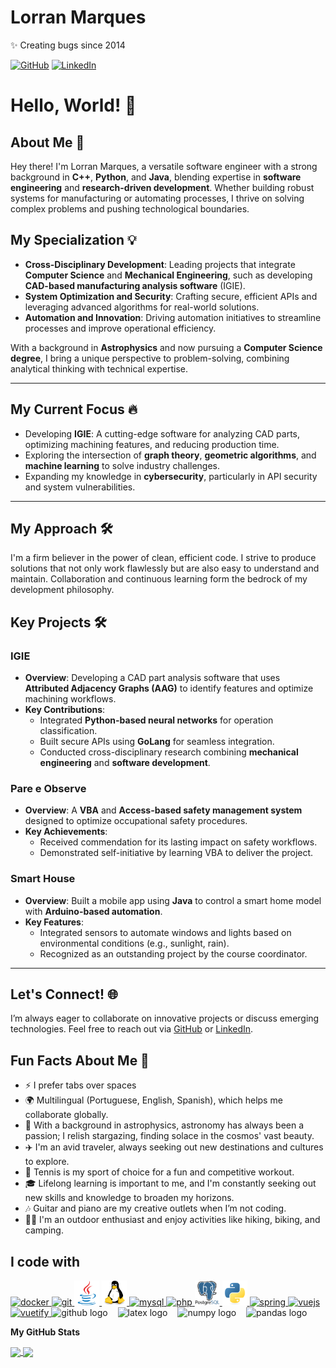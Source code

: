 # Lorran Marques
✨ Creating bugs since 2014

[![GitHub](https://img.shields.io/badge/github-%2324292e.svg?&style=for-the-badge&logo=github&logoColor=white)](https://github.com/lgmarques9963)
[![LinkedIn](https://img.shields.io/badge/linkedin-%231E77B5.svg?&style=for-the-badge&logo=linkedin&logoColor=white)](https://linkedin.com/in/lgmarques)

# Hello, World! 👋

## About Me 🚀

Hey there! I'm Lorran Marques, a versatile software engineer with a strong background in **C++**, **Python**, and **Java**, blending expertise in **software engineering** and **research-driven development**. Whether building robust systems for manufacturing or automating processes, I thrive on solving complex problems and pushing technological boundaries.

## My Specialization 💡

- **Cross-Disciplinary Development**: Leading projects that integrate **Computer Science** and **Mechanical Engineering**, such as developing **CAD-based manufacturing analysis software** (IGIE).  
- **System Optimization and Security**: Crafting secure, efficient APIs and leveraging advanced algorithms for real-world solutions.  
- **Automation and Innovation**: Driving automation initiatives to streamline processes and improve operational efficiency.

With a background in **Astrophysics** and now pursuing a **Computer Science degree**, I bring a unique perspective to problem-solving, combining analytical thinking with technical expertise.

---

## **My Current Focus 🔥**
- Developing **IGIE**: A cutting-edge software for analyzing CAD parts, optimizing machining features, and reducing production time.
- Exploring the intersection of **graph theory**, **geometric algorithms**, and **machine learning** to solve industry challenges.
- Expanding my knowledge in **cybersecurity**, particularly in API security and system vulnerabilities.

---
## My Approach 🛠️

I'm a firm believer in the power of clean, efficient code. I strive to produce solutions that not only work flawlessly but are also easy to understand and maintain. Collaboration and continuous learning form the bedrock of my development philosophy.

## **Key Projects 🛠️**

### **IGIE**  
- **Overview**: Developing a CAD part analysis software that uses **Attributed Adjacency Graphs (AAG)** to identify features and optimize machining workflows.  
- **Key Contributions**:
  - Integrated **Python-based neural networks** for operation classification.
  - Built secure APIs using **GoLang** for seamless integration.
  - Conducted cross-disciplinary research combining **mechanical engineering** and **software development**.

### **Pare e Observe**  
- **Overview**: A **VBA** and **Access-based safety management system** designed to optimize occupational safety procedures. 
- **Key Achievements**:
  - Received commendation for its lasting impact on safety workflows.
  - Demonstrated self-initiative by learning VBA to deliver the project.

### **Smart House**  
- **Overview**: Built a mobile app using **Java** to control a smart home model with **Arduino-based automation**.  
- **Key Features**:
  - Integrated sensors to automate windows and lights based on environmental conditions (e.g., sunlight, rain).
  - Recognized as an outstanding project by the course coordinator.

---

## Let's Connect! 🌐

I’m always eager to collaborate on innovative projects or discuss emerging technologies. Feel free to reach out via [GitHub](https://github.com/lgmarques9963) or [LinkedIn](https://linkedin.com/in/lgmarques).

## Fun Facts About Me 🎉

- ⚡ I prefer tabs over spaces
- 🌍 Multilingual (Portuguese, English, Spanish), which helps me collaborate globally.  
- 🌌 With a background in astrophysics, astronomy has always been a passion; I relish stargazing, finding solace in the cosmos' vast beauty.
- ✈️ I'm an avid traveler, always seeking out new destinations and cultures to explore.
- 🎾 Tennis is my sport of choice for a fun and competitive workout.
- 🎓 Lifelong learning is important to me, and I'm constantly seeking out new skills and knowledge to broaden my horizons.
- 🎶 Guitar and piano are my creative outlets when I’m not coding.
- 🚴‍♂️ I'm an outdoor enthusiast and enjoy activities like hiking, biking, and camping.

<h2 align="left">I code with</h2>
<p align="left"><a href="https://www.docker.com/" target="_blank" rel="noreferrer"> <img src="https://cdn.simpleicons.org/docker/2496ED" alt="docker" width="40" height="40"/> </a> <a href="https://git-scm.com/" target="_blank" rel="noreferrer"> <img src="https://www.vectorlogo.zone/logos/git-scm/git-scm-icon.svg" alt="git" width="40" height="40"/> </a> <a href="https://www.java.com" target="_blank" rel="noreferrer"> <img src="https://raw.githubusercontent.com/devicons/devicon/master/icons/java/java-original.svg" alt="java" width="40" height="40"/> </a> <a href="https://www.linux.org/" target="_blank" rel="noreferrer"> <img src="https://raw.githubusercontent.com/devicons/devicon/master/icons/linux/linux-original.svg" alt="linux" width="40" height="40"/> </a> <a href="https://www.mysql.com/" target="_blank" rel="noreferrer"> <img src="https://cdn.simpleicons.org/mysql/4479A1" alt="mysql" width="40" height="40"/> </a> <a href="https://www.php.net" target="_blank" rel="noreferrer"> <img src="https://cdn.simpleicons.org/php/777BB4" alt="php" width="40" height="40"/> </a> <a href="https://www.postgresql.org" target="_blank" rel="noreferrer"> <img src="https://raw.githubusercontent.com/devicons/devicon/master/icons/postgresql/postgresql-original-wordmark.svg" alt="postgresql" width="40" height="40"/> </a> <a href="https://www.python.org" target="_blank" rel="noreferrer"> <img src="https://raw.githubusercontent.com/devicons/devicon/master/icons/python/python-original.svg" alt="python" width="40" height="40"/> </a> <a href="https://spring.io/" target="_blank" rel="noreferrer"> <img src="https://www.vectorlogo.zone/logos/springio/springio-icon.svg" alt="spring" width="40" height="40"/> </a> <a href="https://vuejs.org/" target="_blank" rel="noreferrer"> <img src="https://cdn.jsdelivr.net/gh/devicons/devicon/icons/vuejs/vuejs-original.svg" alt="vuejs" width="40" height="40"/> </a> <a href="https://vuetifyjs.com/en/" target="_blank" rel="noreferrer"> <img src="https://cdn.jsdelivr.net/gh/devicons/devicon/icons/vuetify/vuetify-original.svg" alt="vuetify" width="40" height="40"/> </a> <img src="https://skillicons.dev/icons?i=github" height="40" alt="github logo"  />
  <img width="12" /><img src="https://skillicons.dev/icons?i=latex" height="40" alt="latex logo"  />
  <img width="12" /><img src="https://cdn.jsdelivr.net/gh/devicons/devicon/icons/numpy/numpy-original.svg" height="40" alt="numpy logo"  />
  <img width="12" /><img src="https://cdn.jsdelivr.net/gh/devicons/devicon/icons/pandas/pandas-original.svg" height="40" alt="pandas logo"  />

<b>My GitHub Stats</b>

<a href="https://github.com/anuraghazra/github-readme-stats">
  <img height=200 align="center" src="https://github-readme-stats.vercel.app/api?username=lgmarques9963&theme=vue-dark" />
</a>
<a href="https://github.com/anuraghazra/convoychat">
  <img height=200 align="center" src="https://github-readme-stats.vercel.app/api/top-langs?username=lgmarques9963&layout=compact&card_width=320&langs_count=8&hide=scss&theme=vue-dark" />
</a>

